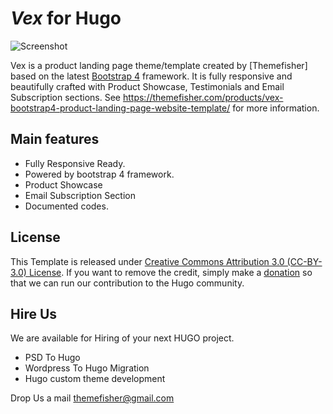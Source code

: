 # *Vex* for Hugo

![Screenshot](https://github.com/themefisher/vex-hugo/raw/master/images/screenshot.png)

Vex is a product landing page theme/template created by [Themefisher] based on the latest [Bootstrap 4](https://getbootstrap.com/) framework.
It is fully responsive and beautifully crafted with Product Showcase, Testimonials and Email Subscription sections.
See https://themefisher.com/products/vex-bootstrap4-product-landing-page-website-template/ for more information.

## Main features

* Fully Responsive Ready.
* Powered by bootstrap 4 framework.
* Product Showcase
* Email Subscription Section
* Documented codes.

## License

This Template is released under [Creative Commons Attribution 3.0 (CC-BY-3.0) License](https://creativecommons.org/licenses/by/3.0/).
If you want to remove the credit, simply make a [donation](https://www.paypal.me/Themefisher) so that we can run our contribution to the Hugo community.

## Hire Us
We are available for Hiring of your next HUGO project.

* PSD To Hugo
* Wordpress To Hugo Migration 
* Hugo custom theme development

 Drop Us a mail [themefisher@gmail.com](mailto:themefisher@gmail.com)